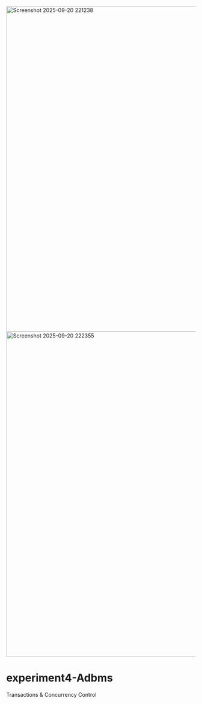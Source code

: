 
<img width="1916" height="864" alt="Screenshot 2025-09-20 221238" src="https://github.com/user-attachments/assets/052405e7-90cf-4a67-9dec-ecc09633b5fe" />
<img width="1919" height="863" alt="Screenshot 2025-09-20 222355" src="https://github.com/user-attachments/assets/1276e5eb-1e86-40a7-a2d0-063059d78b21" />

# experiment4-Adbms
Transactions & Concurrency Control
